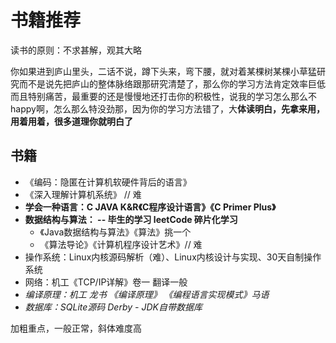 # 书籍推荐

读书的原则：不求甚解，观其大略

你如果进到庐山里头，二话不说，蹲下头来，弯下腰，就对着某棵树某棵小草猛研究而不是说先把庐山的整体脉络跟那研究清楚了，那么你的学习方法肯定效率巨低而且特别痛苦，最重要的还是慢慢地还打击你的积极性，说我的学习怎么那么不happy啊，怎么那么特没劲那，因为你的学习方法错了，大**体读明白，先拿来用，用着用着，很多道理你就明白了**



## 书籍

- 《编码：隐匿在计算机软硬件背后的语言》
- 《深入理解计算机系统》 // 难
- **学会一种语言：C JAVA K&R《C程序设计语言》《C Primer Plus》**
- **数据结构与算法： -- 毕生的学习 leetCode 碎片化学习**
  - 《Java数据结构与算法》《算法》挑一个
  - 《算法导论》《计算机程序设计艺术》// 难
- 操作系统：Linux内核源码解析（难）、Linux内核设计与实现、30天自制操作系统
- 网络：机工《TCP/IP详解》卷一 翻译一般
- *编译原理：机工 龙书 《编译原理》 《编程语言实现模式》马语*
- *数据库：SQLite源码 Derby - JDK自带数据库*



加粗重点，一般正常，斜体难度高

